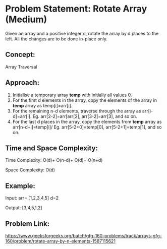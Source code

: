 #  Problem Statement: Rotate Array (Medium)
Given an array and a positive integer d, rotate the array by d places to the left. All the changes are to be done in-place only.

## Concept:
Array Traversal

## Approach: 
1. Initialise a temporary array **temp** with initially all values 0.
2. For the first d elements in the array, copy the elements of the array in **temp** array as temp[i]=arr[i].
3. For the remaining n-d elements, traverse through the array as arr[i-d]=arr[i].
   Eg. arr[2-2]=arr[arr[2], arr[3-2]=arr[3], and so on.
4. For the last d places in the array, copy the elements from **temp** array as arr[n-d+i]=temp[i]/
   Eg. arr[5-2+0]=temp[0], arr[5-2+1]=temp[1], and so on.

## Time and Space Complexity:
Time Complexity: O(d)+ O(n-d)+ O(d)= O(n+d)

Space Complexity: O(d)

## Example: 
Input: arr= [1,2,3,4,5] d=2

Output: [3,4,5,1,2]

## Problem Link:
https://www.geeksforgeeks.org/batch/gfg-160-problems/track/arrays-gfg-160/problem/rotate-array-by-n-elements-1587115621
